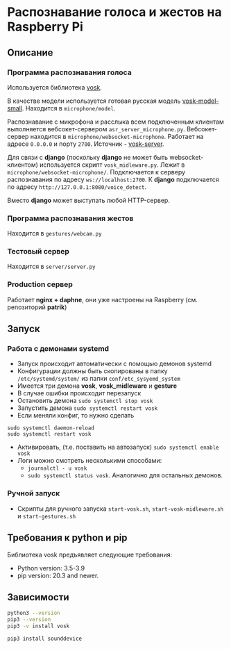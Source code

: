 # Распознавание голоса и жестов на Raspberry Pi

## Описание
### Программа распознавания голоса
Используется библиотека [vosk](https://alphacephei.com/vosk/).

В качестве модели используется готовая русская модель [vosk-model-small](https://alphacephei.com/vosk/models).
Находится в `microphone/model`.

Распознавание с микрофона и расслыка всем подключенным клиентам выполняется вебсокет-сервером `asr_server_microphone.py`.
Вебсокет-сервер находится в  `microphone/websocket-microphone`. 
Работает на адресе `0.0.0.0` и порту `2700`.
Источник - [vosk-server](https://github.com/alphacep/vosk-server/). 

Для связи с **django** (поскольку **django** не может быть websocket-клиентом) используется скрипт `vosk_midleware.py`. 
Лежит в `microphone/websocket-microphone/`.
Подключается к серверу распознавания по адресу `ws://localhost:2700`. 
К **django** подключается по адресу `http://127.0.0.1:8080/voice_detect`.

Вместо **django** может выступать любой HTTP-сервер.

### Программа распознавания жестов
Находится в `gestures/webcam.py`

### Тестовый сервер
Находится в `server/server.py`

### Production сервер
Работает **nginx + daphne**, они уже настроены на Raspberry (см. репозиторий **patrik**)

## Запуск
### Работа с демонами systemd
* Запуск происходит автоматически с помощью демонов systemd
* Конфигурации должны быть скопированы в папку `/etc/systemd/system/` из папки `conf/etc_sysyemd_system`
* Имеется три демона **vosk**, **vosk_midleware** и **gesture**
* В случае ошибки происходит перезапуск
* Остановить демона `sudo systemctl stop vosk`
* Запустить демона `sudo systemctl restart vosk`
* Если меняли конфиг, то нужно сделать 
```
sudo systemctl daemon-reload
sudo systemctl restart vosk
```
* Активировать, (т.е. поставить на автозапуск) `sudo systemctl enable vosk`
* Логи можно смотреть несколькими способами:
  * `journalctl - u vosk`
  * `sudo systemctl status vosk`. Аналогично для остальных демонов.
  
### Ручной запуск
* Скрипты для ручного запуска `start-vosk.sh`, `start-vosk-midleware.sh` и `start-gestures.sh` 

## Требования к python и pip
Библиотека vosk предъявляет следующие требования:
* Python version: 3.5-3.9
* pip version: 20.3 and newer.

## Зависимости
```bash
python3 --version
pip3 --version
pip3 -v install vosk

pip3 install sounddevice
```
